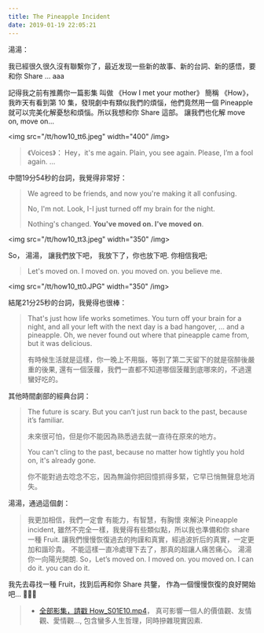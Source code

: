 ```yaml
---
title: The Pineapple Incident
date: 2019-01-19 22:05:21
---
```


湯湯：

我已經很久很久沒有聯繫你了，最近发现一些新的故事、新的台詞、新的感悟，要和你 Share ... aaa

記得我之前有推薦你一篇影集 叫做 《How I met your mother》 簡稱 《How》，我昨天有看到第 10 集，發現劇中有類似我們的煩惱，他們竟然用一個 Pineapple 就可以完美化解憂愁和煩惱。所以我想和你 Share 這部。 讓我們也化解 move on, move on...

<img src="/tt/how10_tt6.jpeg" width="400" /img>

> 《Voices》： Hey，it's me again. Plain, you see again. Please,  I’m a fool again. ...
   
中間19分54秒的台詞，我覺得非常好：

> We agreed to be friends, and now you're making it all confusing.
>
> No, I'm not. Look, I-I just turned off my brain for the night.
>
> Nothing's changed. **You've moved on. I've moved on**.

<img src="/tt/how10_tt3.jpeg" width="350" /img>

So， 湯湯， 讓我們放下吧， 我放下了，你也放下吧. 你相信我吧;

> Let's moved on. I moved on. you moved on. you believe me.

<img src="/tt/how10_tt0.JPG" width="350" /img>

結尾21分25秒的台詞，我覺得也很棒：

> That's just how life works sometimes. You turn off your brain for a night,
and all your left with the next day is a bad hangover, ... and a pineapple.
> Oh, we never found out where that pineapple came from, but it was delicious.
> 
> 有時候生活就是這樣，你一晚上不用腦，等到了第二天留下的就是宿醉後嚴重的後果, 還有一個菠蘿，我們一直都不知道哪個菠蘿到底哪來的，不過還蠻好吃的。

其他時間劇部的經典台詞：

> The future is scary. But you can’t just run back to the past, because it’s familiar.
>
> 未來很可怕，但是你不能因為熟悉過去就一直待在原來的地方。
>
> You can't cling to the past, because no matter how tightly you hold on, it's already gone.
>
> 你不能對過去唸念不忘，因為無論你把回憶抓得多緊，它早已悄無聲息地消失。

湯湯，通過這個劇：

> 我更加相信，我們一定會 有能力，有智慧，有胸懷 來解決 Pineapple incident, 雖然不完全一樣，我覺得有些類似點，所以我也準備和你 share 一種 Fruit. 讓我們慢慢恢復過去的拘謹和真實，經過波折后的真實，一定更加和諧珍貴。 不能這樣一直冷處理下去了，那真的超讓人痛苦痛心。 湯湯你一向陽光開朗. So，Let’s moved on. I moved on. you moved on. I can do it. you can do it.

我先去尋找一種 Fruit，找到后再和你 Share 共鑒， 作為一個慢慢恢復的良好開始吧... 🤝🤝🤝

> - [全部影集，請戳 How_S01E10.mp4](https://www.facebook.com/blair101v/videos/1158390307652653/)， 真可影響一個人的價值觀、友情觀、愛情觀..., 包含蠻多人生哲理，同時摻雜現實因素.